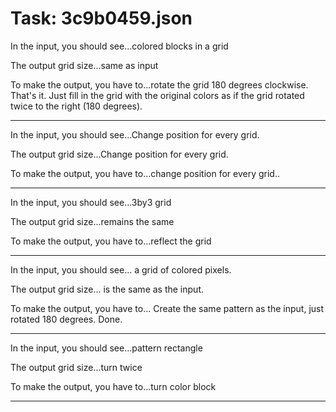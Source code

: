 # Task: 3c9b0459.json

In the input, you should see...colored blocks in a grid

The output grid size...same as input

To make the output, you have to...rotate the grid 180 degrees clockwise. That's it. Just fill in the grid with the original colors as if the grid rotated twice to the right (180 degrees).

---

In the input, you should see...Change position for every grid.

The output grid size...Change position for every grid.

To make the output, you have to...change position for every grid..

---

In the input, you should see...3by3 grid

The output grid size...remains the same

To make the output, you have to...reflect the grid

---

In the input, you should see... a grid of colored pixels.

The output grid size... is the same as the input.

To make the output, you have to...  Create the same pattern as the input, just rotated 180 degrees.  Done.

---

In the input, you should see...pattern rectangle

The output grid size...turn twice

To make the output, you have to...turn color block

---

